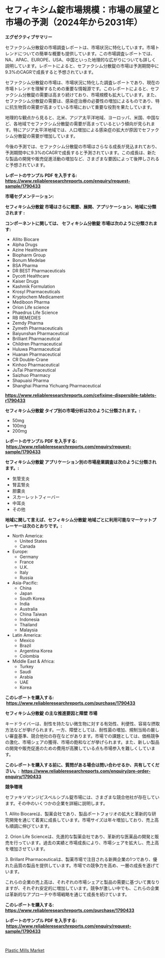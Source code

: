 <p><h1>セフィキシム錠市場規模：市場の展望と市場の予測（2024年から2031年）</h1></p><p><strong>エグゼクティブサマリー</strong></p>
<p><p>セファクシム分散錠の市場調査レポートは、市場状況に特化しています。市場トレンドについての簡単な概要も提供しています。この市場調査レポートでは、NA、APAC、EUROPE、USA、中国といった地理的な広がりについても詳しく説明しています。レポートによると、セファクシム分散錠の市場は予測期間中に9.3%のCAGRで成長すると予想されています。</p><p>セファクシム分散錠の市場は、市場状況に特化した調査レポートであり、現在の市場トレンドを理解するための重要な情報源です。このレポートによると、セファクシム分散錠の需要は高まり続けており、市場規模も拡大しています。また、セファクシム分散錠の需要は、感染症治療の必要性の増加によるものであり、特に抗生物質の需要が高まっている市場において重要な役割を果たしています。</p><p>地理的な観点から見ると、北米、アジア太平洋地域、ヨーロッパ、米国、中国など、各地域でセファクシム分散錠の需要が高まっているという傾向が見られます。特にアジア太平洋地域では、人口増加による感染症の拡大が原因でセファクシム分散錠の需要が増加しています。</p><p>今後の予測では、セファクシム分散錠の市場はさらなる成長が見込まれており、予測期間中に9.3%のCAGRで成長すると予測されています。この成長は、新たな製品の開発や販売促進活動の増加など、さまざまな要因によって後押しされると予想されています。</p></p>
<p><strong>レポートのサンプル PDF を入手する: <a href="https://www.reliableresearchreports.com/enquiry/request-sample/1790433">https://www.reliableresearchreports.com/enquiry/request-sample/1790433</a></strong></p>
<p><strong>市場セグメンテーション:</strong></p>
<p><strong> セフィキシム分散錠 市場はさらに概要、展開、アプリケーション、地域に分類されます :</strong></p>
<p><strong>コンポーネントに関しては、 セフィキシム分散錠 市場は次のように分類されます: &nbsp;</strong></p>
<p><ul><li>Allito Biocare</li><li>Alpha Drugs</li><li>Azine Healthcare</li><li>Biopharm Group</li><li>Bonum Medelae</li><li>BSA Pharma</li><li>DR BEST Pharmaceuticals</li><li>Dycott Healthcare</li><li>Kaiser Drugs</li><li>Kashmik Formulation</li><li>Krosyl Pharmaceuticals</li><li>Kryptochem Medicament</li><li>Mediboon Pharma</li><li>Orion Life science</li><li>Phaedrus Life Science</li><li>RB REMEDIES</li><li>Zemdy Pharma</li><li>Zymeth Pharmaceuticals</li><li>Baiyunshan Pharmaceutical</li><li>Brilliant Pharmaceutical</li><li>Children Pharmaceutical</li><li>Huluwa Pharmaceutical</li><li>Huanan Pharmaceutical</li><li>CR Double-Crane</li><li>Kinhoo Pharmaceutical</li><li>JuTai Pharmaceutical</li><li>Saizhuo Pharmacy</li><li>Shapuaisi Pharma</li><li>Shanghai Pharma
    Yichuang Pharmaceutical</li></ul></p>
<p><strong><a href="https://www.reliableresearchreports.com/cefixime-dispersible-tablets-r1790433">https://www.reliableresearchreports.com/cefixime-dispersible-tablets-r1790433</a></strong></p>
<p><strong> セフィキシム分散錠 タイプ別の市場分析は次のように分類されます。:</strong></p>
<p><ul><li>50mg</li><li>100mg</li><li>200mg</li></ul></p>
<p><strong>レポートのサンプル PDF を入手する: &nbsp;<a href="https://www.reliableresearchreports.com/enquiry/request-sample/1790433">https://www.reliableresearchreports.com/enquiry/request-sample/1790433</a></strong></p>
<p><strong> セフィキシム分散錠 アプリケーション別の市場産業調査は次のように分類されます。:</strong></p>
<p><ul><li>気管支炎</li><li>腎盂腎炎</li><li>胆嚢炎</li><li>スカーレットフィーバー</li><li>中耳炎</li><li>その他</li></ul></p>
<p><strong>地域に関して言えば、セフィキシム分散錠 地域ごとに利用可能なマーケットプレーヤーは次のとおりです。:</strong></p>
<p><ul>
    <li>
        North America:
        <ul>
            <li>United States</li>
            <li>Canada</li>
        </ul>
    </li>
    <li>
        Europe:
        <ul>
            <li>Germany</li>
            <li>France</li>
            <li>U.K.</li>
            <li>Italy</li>
            <li>Russia</li>
        </ul>
    </li>
    <li>
        Asia-Pacific:
        <ul>
            <li>China</li>
            <li>Japan</li>
            <li>South Korea</li>
            <li>India</li>
            <li>Australia</li>
            <li>China Taiwan</li>
            <li>Indonesia</li>
            <li>Thailand</li>
            <li>Malaysia</li>
        </ul>
    </li>
    <li>
        Latin America:
        <ul>
            <li>Mexico</li>
            <li>Brazil</li>
            <li>Argentina Korea</li>
            <li>Colombia</li>
        </ul>
    </li>
    <li>
        Middle East & Africa:
        <ul>
            <li>Turkey</li>
            <li>Saudi</li>
            <li>Arabia</li>
            <li>UAE</li>
            <li>Korea</li>
        </ul>
    </li>
    </ul></p>
<p><strong>このレポートを購入する: &nbsp;<a href="https://www.reliableresearchreports.com/purchase/1790433">https://www.reliableresearchreports.com/purchase/1790433</a></strong></p>
<p><strong>セフィキシム分散錠 の主な推進要因と障壁 市場</strong></p>
<p><p>キードライバーは、耐性を持たない微生物に対する有効性、利便性、容易な摂取方法などが挙げられます。一方、障壁としては、耐性菌の増加、規制当局の厳しい審査基準、競合他社の存在などがあります。市場での課題としては、価格競争の激化、市場シェアの獲得、市場の飽和などが挙げられます。また、新しい製品の開発や販売促進のための費用が高騰している点も市場参入を難しくしています。</p></p>
<p><strong>このレポートを購入する前に、質問がある場合は問い合わせるか、共有してください。:&nbsp; <a href="https://www.reliableresearchreports.com/enquiry/pre-order-enquiry/1790433">https://www.reliableresearchreports.com/enquiry/pre-order-enquiry/1790433</a></strong></p>
<p><strong>競争環境</strong></p>
<p><p>セファキソマンジピスペルシブル錠市場には、さまざまな競合他社が存在しています。その中のいくつかの企業を詳細に説明します。</p><p>1. Allito Biocareは、製薬会社であり、製品ポートフォリオの拡大と革新的な研究開発を通じて着実に成長しています。市場サイズは年々増加しており、売上高も順調に伸びています。</p><p>2. Orion Life Scienceは、先進的な製薬会社であり、革新的な医薬品の開発と販売を行っています。過去の実績と市場成長により、市場シェアを拡大し、売上高を増加させています。</p><p>3. Brillant Pharmaceuticalは、製薬市場で注目される新興企業の1つであり、優れた品質の製品を提供しています。市場での競争力を高め、一層の成長を遂げています。</p><p>これらの企業の売上高は、それぞれの市場シェアと製品の需要に基づいて異なりますが、それぞれ安定的に増加しています。競争が激しい中でも、これらの企業は革新的なアプローチや市場戦略を通じて成長を続けています。</p></p>
<p><strong>このレポートを購入する: &nbsp; <a href="https://www.reliableresearchreports.com/purchase/1790433">https://www.reliableresearchreports.com/purchase/1790433</a></strong></p>
<p><strong>レポートのサンプル PDF を入手する: &nbsp;<a href="https://www.reliableresearchreports.com/enquiry/request-sample/1790433">https://www.reliableresearchreports.com/enquiry/request-sample/1790433</a></strong><strong></strong></p>
<p>&nbsp;</p>
<p><p><a href="https://view.publitas.com/reportprime-1/plastic-mills-market-focuses-on-market-share-size-and-projected-forecast-till-2031/">Plastic Mills Market</a></p></p>